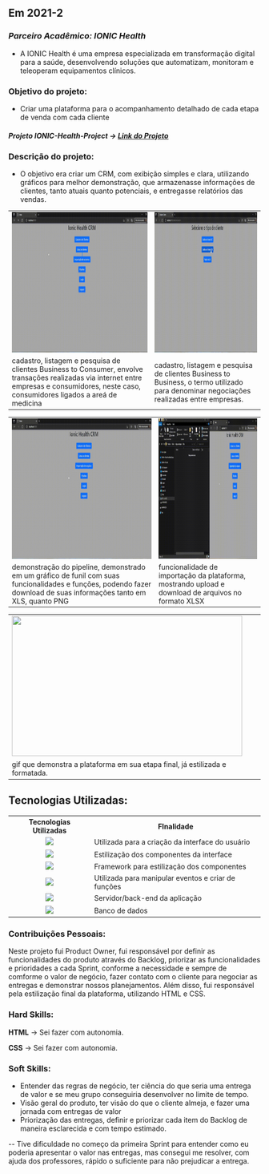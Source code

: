 ## Em 2021-2

### *Parceiro Acadêmico: IONIC Health*

- A IONIC Health é uma empresa especializada em transformação digital para a saúde, desenvolvendo soluções que automatizam, monitoram e teleoperam equipamentos clínicos.

### Objetivo do projeto:
- Criar uma plataforma para o acompanhamento detalhado de cada etapa de venda com cada cliente

##### Projeto IONIC-Health-Project → [Link do Projeto](https://github.com/cpusfatec/IONIC-Health-Project)

### Descrição do projeto:
- O objetivo era criar um CRM, com exibição simples e clara, utilizando gráficos para melhor demonstração, que armazenasse informações de clientes, tanto atuais quanto potenciais, e entregasse relatórios das vendas.

<table>
  <tr>
    <td><img src="https://github.com/cpusfatec/IONIC-Health-Project/blob/main/Imagens/GIF%20login.gif" width=460 height=280></td>
    <td><img src="https://github.com/cpusfatec/IONIC-Health-Project/blob/main/Imagens/GIF%20cadastro.gif" width=460 height=280></td>
  </tr>
  <tr>
    <td>cadastro, listagem e pesquisa de clientes Business to Consumer, envolve transações realizadas via internet entre empresas e consumidores, neste caso, consumidores ligados a areá de medicina</td>
    <td>cadastro, listagem e pesquisa de clientes Business to Business, o termo utilizado para denominar negociações realizadas entre empresas.</td>
  </tr>
</table>

<table>
  <tr>
    <td><img src="https://github.com/cpusfatec/IONIC-Health-Project/blob/main/Imagens/GIF%20pipe.gif" width=460 height=280></td>
    <td><img src="https://github.com/cpusfatec/IONIC-Health-Project/blob/main/Imagens/GIF%20importação.gif" width=460 height=280></td>
  </tr>
  <tr>
    <td>demonstração do pipeline, demonstrado em um gráfico de funil com suas funcionalidades e funções, podendo fazer download de suas informações tanto em XLS, quanto PNG</td>
    <td>funcionalidade de importação da plataforma, mostrando upload e download de arquivos no formato XLSX</td>
  </tr>
</table>

<div align="center">
 <table>
  <tr>
    <td><img src="https://github.com/cpusfatec/IONIC-Health-Project/blob/main/Imagens/gerente.gif" width=460 height=280></td>
  </tr>
  <tr>
    <td>gif que demonstra a plataforma em sua etapa final, já estilizada e formatada.</td>
  </tr>
 </table>
</div>

## Tecnologias Utilizadas:

<table>
    <tr>
        <th>Tecnologias Utilizadas</th>
        <th>FInalidade</th>
    </tr>
    <tr>
        <td align="center"><img src="https://img.shields.io/badge/html5-%23E34F26.svg?style=for-the-badge&logo=html5&logoColor=white"/></td>
        <td align="left">Utilizada para a criação da interface do usuário</td>
    </tr>
        <tr>
        <td align="center"><img src="https://img.shields.io/badge/css3-%231572B6.svg?style=for-the-badge&logo=css3&logoColor=white"/></td>
        <td align="left">Estilização dos componentes da interface</td>
    </tr>
    </tr>
        <tr>
        <td align="center"><img src="https://img.shields.io/badge/bootstrap-%23563D7C.svg?style=for-the-badge&logo=bootstrap&logoColor=white"/></td>
        <td align="left">Framework para estilização dos componentes</td>
    </tr>
        <tr>
        <td align="center"><img src="https://img.shields.io/badge/JavaScript-F7DF1E?style=for-the-badge&logo=javascript&logoColor=black"/></td>
        <td align="left">Utilizada para manipular eventos e criar de funções </td>
    </tr>
        <tr>
        <td align="center"><img src="https://img.shields.io/badge/java-%23ED8B00.svg?style=for-the-badge&logo=java&logoColor=white"/></td>
        <td align="left">Servidor/back-end da aplicação</td>
    </tr>
        <tr>
        <td align="center"><img src="https://img.shields.io/badge/MySQL-005C84?style=for-the-badge&logo=mysql&logoColor=white"/</td>
        <td align="left">Banco de dados</td>
    </tr>
</table>

### Contribuições Pessoais:

Neste projeto fui Product Owner, fui responsável por definir as funcionalidades do produto através do Backlog, priorizar as funcionalidades e prioridades a cada Sprint, conforme a necessidade e sempre de comforme o valor de negócio, fazer contato com o cliente para negociar as entregas e demonstrar nossos planejamentos. Além disso, fui responsável pela estilização final da plataforma, utilizando HTML e CSS. 

### Hard Skills:

**HTML** → Sei fazer com autonomia.

**CSS** → Sei fazer com autonomia.

### Soft Skills:

- Entender das regras de negócio, ter ciência do que seria uma entrega de valor e se meu grupo conseguiria desenvolver no limite de tempo.
- Visão geral do produto, ter visão do que o cliente almeja, e fazer uma jornada com entregas de valor
- Priorização das entregas, definir e priorizar cada item do Backlog de maneira esclarecida e com tempo estimado.

 -- Tive dificuldade no começo da primeira Sprint para entender como eu poderia apresentar o valor nas entregas, mas consegui me resolver, com ajuda dos professores, rápido o suficiente para não prejudicar a entrega.